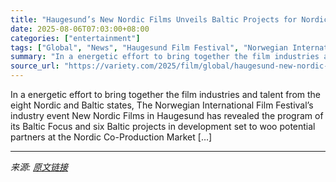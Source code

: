 ```yaml
---
title: "Haugesund’s New Nordic Films Unveils Baltic Projects for Nordic Co-Production Market and Baltic Focus Program (EXCLUSIVE)"
date: 2025-08-06T07:03:00+08:00
categories: ["entertainment"]
tags: ["Global", "News", "Haugesund Film Festival", "Norwegian International Film Festival"]
summary: "In a energetic effort to bring together the film industries and talent from the eight Nordic and Baltic states, The Norwegian International Film Festival’s industry event New Nordic Films in Haugesund"
source_url: "https://variety.com/2025/film/global/haugesund-new-nordic-films-baltic-focus-1236478813/"
---
```


In a energetic effort to bring together the film industries and talent from the eight Nordic and Baltic states, The Norwegian International Film Festival’s industry event New Nordic Films in Haugesund has revealed the program of its Baltic Focus and six Baltic projects in development set to woo potential partners at the Nordic Co-Production Market [&#8230;]

---

*来源: [原文链接](https://variety.com/2025/film/global/haugesund-new-nordic-films-baltic-focus-1236478813/)*
